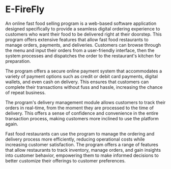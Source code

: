 # E-FireFly
An online fast food selling program is a web-based software application designed specifically to provide a seamless digital ordering experience to customers who want their food to be delivered right at their doorstep. This program offers extensive features that allow fast food restaurants to manage orders, payments, and deliveries. Customers can browse through the menu and input their orders from a user-friendly interface, then the system processes and dispatches the order to the restaurant's kitchen for preparation.

The program offers a secure online payment system that accommodates a variety of payment options such as credit or debit card payments, digital wallets, and even cash on delivery. This ensures that customers can complete their transactions without fuss and hassle, increasing the chance of repeat business.

The program's delivery management module allows customers to track their orders in real-time, from the moment they are processed to the time of delivery. This offers a sense of confidence and convenience in the entire transaction process, making customers more inclined to use the platform again.

Fast food restaurants can use the program to manage the ordering and delivery process more efficiently, reducing operational costs while increasing customer satisfaction. The program offers a range of features that allow restaurants to track inventory, manage orders, and gain insights into customer behavior, empowering them to make informed decisions to better customize their offerings to customer preferences.
